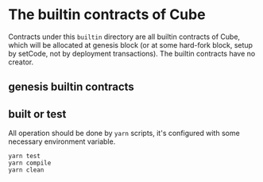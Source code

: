 # The builtin contracts of Cube

Contracts under this `builtin` directory are all builtin contracts of Cube, which will be allocated at genesis block (or at some hard-fork block, setup by setCode, not by deployment transactions). The builtin contracts have no creator. 

## genesis builtin contracts

## built or test

All operation should be done by `yarn` scripts, it's configured with some necessary environment variable.

```shell
yarn test
yarn compile
yarn clean
```
